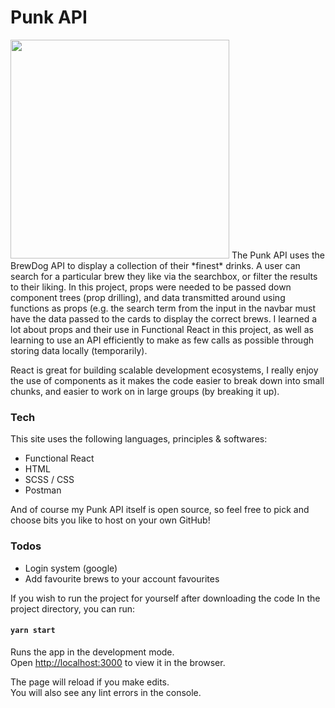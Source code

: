# Punk API
<img src="https://d1fnkk8n0t8a0e.cloudfront.net/images/BREWDOG-LOGO.png" height="350"/>
The Punk API uses the BrewDog API to display a collection of their *finest* drinks.
A user can search for a particular brew they like via the searchbox, or filter the results to their liking.
In this project, props were needed to be passed down component trees (prop drilling), and data transmitted around using functions as props (e.g. the search term from the input in the navbar must have the data passed to the cards to display the correct brews.
I learned a lot about props and their use in Functional React in this project, as well as learning to use an API efficiently to make as few calls as possible through storing data locally (temporarily).

React is great for building scalable development ecosystems, I really enjoy the use of components as it makes the code easier to break down into small chunks, and easier to work on in large groups (by breaking it up).

### Tech

This site uses the following languages, principles & softwares:

  - Functional React
  - HTML
  - SCSS / CSS
  - Postman

And of course my Punk API itself is open source, so feel free to pick and choose bits you like to host on your own GitHub!

### Todos

 - Login system (google)
 - Add favourite brews to your account favourites


If you wish to run the project for yourself after downloading the code
In the project directory, you can run:

#### `yarn start`

Runs the app in the development mode.<br />
Open [http://localhost:3000](http://localhost:3000) to view it in the browser.

The page will reload if you make edits.<br />
You will also see any lint errors in the console.
